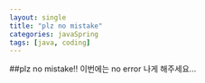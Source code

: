 ```yaml
---
layout: single
title: "plz no mistake"
categories: javaSpring
tags: [java, coding]
---
```


##plz no mistake!!
이번에는 no error 나게 해주세요...